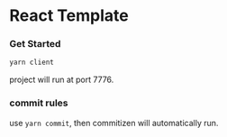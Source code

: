 # React Template

### Get Started

```bash
yarn client
```

project will run at port 7776.

### commit rules

use `yarn commit`, then commitizen will automatically run.

